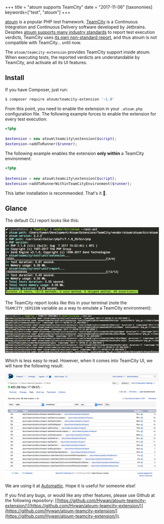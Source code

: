 +++
title = "atoum supports TeamCity"
date = "2017-11-06"
[taxonomies]
keywords=["test", "atoum"]
+++

[atoum](http://atoum.org/) is a popular PHP test framework.
[TeamCity](https://www.jetbrains.com/teamcity/) is a Continuous
Integration and Continuous Delivery software developed by Jetbrains.
Despites [atoum supports many industry
standards](http://atoum.org/features.html#reports) to report test
execution verdicts, TeamCity uses [its own non-standard
report](https://confluence.jetbrains.com/display/TCD8/Build+Script+Interaction+with+TeamCity),
and thus atoum is not compatible with TeamCity… until now.

The `atoum/teamcity-extension` provides TeamCity support inside atoum.
When executing tests, the reported verdicts are understandable by
TeamCity, and activate all its UI features.

## Install

If you have Composer, just run:

```sh
$ composer require atoum/teamcity-extension '~1.0'
```

From this point, you need to enable the extension in your `.atoum.php`
configuration file. The following example forces to enable the extension
for every test execution:

```php
<?php

$extension = new atoum\teamcity\extension($script);
$extension->addToRunner($runner);
```

The following example enables the extension **only within** a TeamCity
environment:

```php
<?php

$extension = new atoum\teamcity\extension($script);
$extension->addToRunnerWithinTeamCityEnvironment($runner);
```

This latter installation is recommended. That's it 🙂.

## Glance

The default CLI report looks like this:

![Default atoum CLI report](./cli.png)

The TeamCity report looks like this in your terminal (note the
`TEAMCITY_VERSION` variable as a way to emulate a TeamCity environment):

![TeamCity report inside the terminal](./cli-teamcity.png)

Which is less easy to read. However, when it comes into TeamCity UI, we
will have the following result:

![TeamCity running atoum](./teamcity.png)

We are using it at [Automattic](https://automattic.com/). Hope it is
useful for someone else!

If you find any bugs, or would like any other features, please use
Github at the following repository:
\[[https://github.com/Hywan/atoum-teamcity-extension/\](https://github.com/Hywan/atoum-teamcity-extension/)](https://github.com/Hywan/atoum-teamcity-extension/](https://github.com/Hywan/atoum-teamcity-extension/)).
